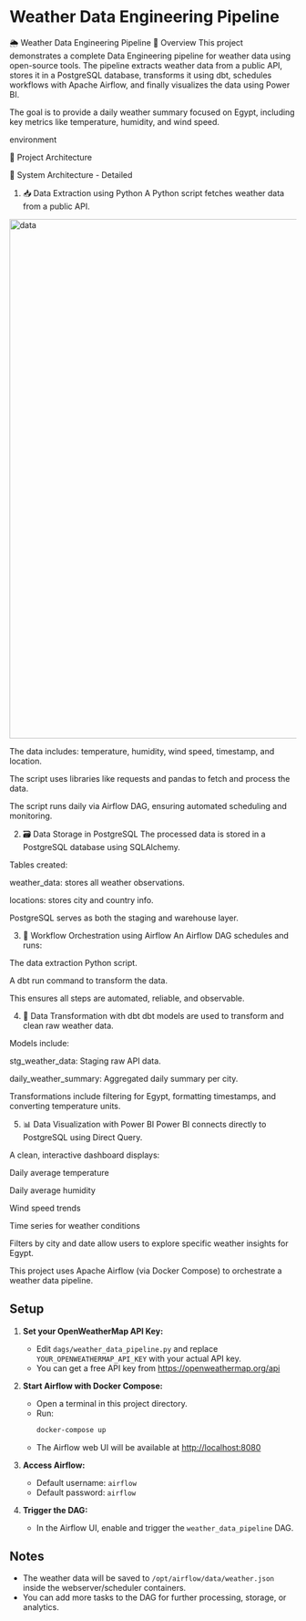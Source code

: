 # Weather Data Engineering Pipeline
🌦️ Weather Data Engineering Pipeline
📖 Overview
This project demonstrates a complete Data Engineering pipeline for weather data using open-source tools. The pipeline extracts weather data from a public API, stores it in a PostgreSQL database, transforms it using dbt, schedules workflows with Apache Airflow, and finally visualizes the data using Power BI.

The goal is to provide a daily weather summary focused on Egypt, including key metrics like temperature, humidity, and wind speed.

environment

📌 Project Architecture

🔧 System Architecture - Detailed
1. 📥 Data Extraction using Python
A Python script fetches weather data from a public API.


<img width="1920" height="911" alt="data " src="https://github.com/user-attachments/assets/bc6590d0-2baf-4e1f-9a3e-cc4c0a0f36de" />

The data includes: temperature, humidity, wind speed, timestamp, and location.

The script uses libraries like requests and pandas to fetch and process the data.

The script runs daily via Airflow DAG, ensuring automated scheduling and monitoring.

2. 🗃️ Data Storage in PostgreSQL
The processed data is stored in a PostgreSQL database using SQLAlchemy.

Tables created:

weather_data: stores all weather observations.

locations: stores city and country info.

PostgreSQL serves as both the staging and warehouse layer.

3. 🔄 Workflow Orchestration using Airflow
An Airflow DAG schedules and runs:

The data extraction Python script.

A dbt run command to transform the data.

This ensures all steps are automated, reliable, and observable.

4. 🧹 Data Transformation with dbt
dbt models are used to transform and clean raw weather data.

Models include:

stg_weather_data: Staging raw API data.

daily_weather_summary: Aggregated daily summary per city.

Transformations include filtering for Egypt, formatting timestamps, and converting temperature units.

5. 📊 Data Visualization with Power BI
Power BI connects directly to PostgreSQL using Direct Query.

A clean, interactive dashboard displays:

Daily average temperature

Daily average humidity

Wind speed trends

Time series for weather conditions

Filters by city and date allow users to explore specific weather insights for Egypt.



This project uses Apache Airflow (via Docker Compose) to orchestrate a weather data pipeline.

## Setup

1. **Set your OpenWeatherMap API Key:**
   - Edit `dags/weather_data_pipeline.py` and replace `YOUR_OPENWEATHERMAP_API_KEY` with your actual API key.
   - You can get a free API key from https://openweathermap.org/api

2. **Start Airflow with Docker Compose:**
   - Open a terminal in this project directory.
   - Run:
     ```sh
     docker-compose up
     ```
   - The Airflow web UI will be available at [http://localhost:8080](http://localhost:8080)

3. **Access Airflow:**
   - Default username: `airflow`
   - Default password: `airflow`

4. **Trigger the DAG:**
   - In the Airflow UI, enable and trigger the `weather_data_pipeline` DAG.

## Notes
- The weather data will be saved to `/opt/airflow/data/weather.json` inside the webserver/scheduler containers.
- You can add more tasks to the DAG for further processing, storage, or analytics. 
